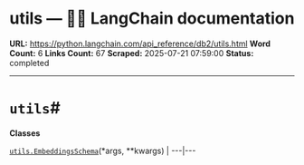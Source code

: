 # utils — 🦜🔗 LangChain  documentation

**URL:** https://python.langchain.com/api_reference/db2/utils.html
**Word Count:** 6
**Links Count:** 67
**Scraped:** 2025-07-21 07:59:00
**Status:** completed

---

# `utils`\#

**Classes**

[`utils.EmbeddingsSchema`](https://python.langchain.com/api_reference/db2/utils/langchain_db2.utils.EmbeddingsSchema.html#langchain_db2.utils.EmbeddingsSchema "langchain_db2.utils.EmbeddingsSchema")\(\*args, \*\*kwargs\) |    ---|---
